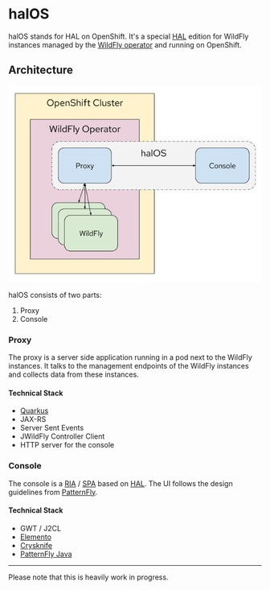 # halOS

halOS stands for HAL on OpenShift. It's a special [HAL](https://hal.github.io/) edition for WildFly instances managed by the  [WildFly operator](https://github.com/wildfly/wildfly-operator) and running on OpenShift.

## Architecture

![halos](halos.png)

halOS consists of two parts:

1. Proxy
2. Console

### Proxy

The proxy is a server side application running in a pod next to the WildFly instances. It talks to the management endpoints of the WildFly instances and collects data from these instances. 

#### Technical Stack

- [Quarkus](https://quarkus.io)
- JAX-RS
- Server Sent Events
- JWildFly Controller Client
- HTTP server for the console

### Console

The console is a [RIA](https://en.wikipedia.org/wiki/Rich_web_application) / [SPA](https://en.wikipedia.org/wiki/Single-page_application) based on [HAL](https://hal.github.io/). The UI follows the design guidelines from [PatternFly](https://www.patternfly.org/v4/). 

#### Technical Stack

- GWT / J2CL
- [Elemento](https://github.com/hal/elemento)
- [Crysknife](https://github.com/treblereel/crysknife)
- [PatternFly Java](https://github.com/patternfly-java/)

------

Please note that this is heavily work in progress.


